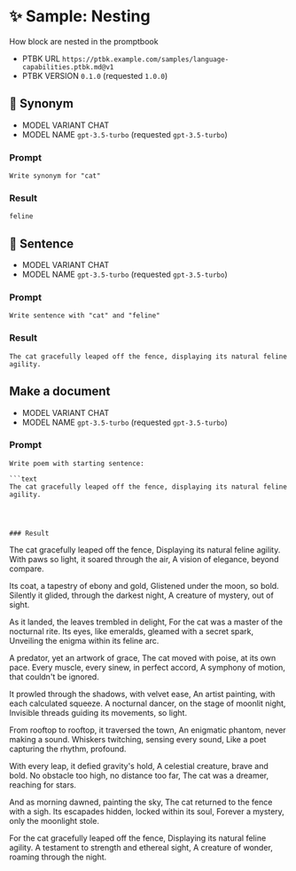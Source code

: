 # ✨ Sample: Nesting

How block are nested in the promptbook

-   PTBK URL `https://ptbk.example.com/samples/language-capabilities.ptbk.md@v1`
-   PTBK VERSION `0.1.0` (requested `1.0.0`)

## 💬 Synonym

-   MODEL VARIANT CHAT
-   MODEL NAME `gpt-3.5-turbo` (requested `gpt-3.5-turbo`)

### Prompt

```
Write synonym for "cat"
```

### Result

```
feline
```

## 💬 Sentence

-   MODEL VARIANT CHAT
-   MODEL NAME `gpt-3.5-turbo` (requested `gpt-3.5-turbo`)

### Prompt

```
Write sentence with "cat" and "feline"
```

### Result

```
The cat gracefully leaped off the fence, displaying its natural feline agility.
```

## Make a document

-   MODEL VARIANT CHAT
-   MODEL NAME `gpt-3.5-turbo` (requested `gpt-3.5-turbo`)

### Prompt

````
Write poem with starting sentence:

```text
The cat gracefully leaped off the fence, displaying its natural feline agility.
````

```



### Result

```

The cat gracefully leaped off the fence,
Displaying its natural feline agility.
With paws so light, it soared through the air,
A vision of elegance, beyond compare.

Its coat, a tapestry of ebony and gold,
Glistened under the moon, so bold.
Silently it glided, through the darkest night,
A creature of mystery, out of sight.

As it landed, the leaves trembled in delight,
For the cat was a master of the nocturnal rite.
Its eyes, like emeralds, gleamed with a secret spark,
Unveiling the enigma within its feline arc.

A predator, yet an artwork of grace,
The cat moved with poise, at its own pace.
Every muscle, every sinew, in perfect accord,
A symphony of motion, that couldn't be ignored.

It prowled through the shadows, with velvet ease,
An artist painting, with each calculated squeeze.
A nocturnal dancer, on the stage of moonlit night,
Invisible threads guiding its movements, so light.

From rooftop to rooftop, it traversed the town,
An enigmatic phantom, never making a sound.
Whiskers twitching, sensing every sound,
Like a poet capturing the rhythm, profound.

With every leap, it defied gravity's hold,
A celestial creature, brave and bold.
No obstacle too high, no distance too far,
The cat was a dreamer, reaching for stars.

And as morning dawned, painting the sky,
The cat returned to the fence with a sigh.
Its escapades hidden, locked within its soul,
Forever a mystery, only the moonlight stole.

For the cat gracefully leaped off the fence,
Displaying its natural feline agility.
A testament to strength and ethereal sight,
A creature of wonder, roaming through the night.

```

```
